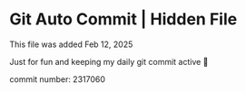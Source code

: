 # Git Auto Commit | Hidden File

This file was added Feb 12, 2025

Just for fun and keeping my daily git commit active 🤪

commit number: 2317060

